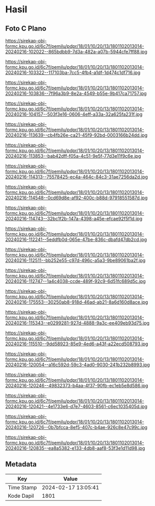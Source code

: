 # Hasil

## Foto C Plano

https://sirekap-obj-formc.kpu.go.id/6c7f/pemilu/pdpr/18/01/10/20/13/1801102013014-20240216-102022--865bdbb9-7d3a-482a-a07b-5944cfe7ff88.jpg

https://sirekap-obj-formc.kpu.go.id/6c7f/pemilu/pdpr/18/01/10/20/13/1801102013014-20240216-103322--117103ba-7cc5-4fb4-a1df-1d474c1df716.jpg

https://sirekap-obj-formc.kpu.go.id/6c7f/pemilu/pdpr/18/01/10/20/13/1801102013014-20240216-103836--7f96a3b9-8e2a-4549-b55e-9b417ca71757.jpg

https://sirekap-obj-formc.kpu.go.id/6c7f/pemilu/pdpr/18/01/10/20/13/1801102013014-20240216-104157--503f3e16-0606-4eff-a33a-32a625fa231f.jpg

https://sirekap-obj-formc.kpu.go.id/6c7f/pemilu/pdpr/18/01/10/20/13/1801102013014-20240216-113639--cb4fb26e-ca21-45f9-92bd-0003166b24dd.jpg

https://sirekap-obj-formc.kpu.go.id/6c7f/pemilu/pdpr/18/01/10/20/13/1801102013014-20240216-113853--bab42dff-f05a-4c51-9e5f-77d3e11f9c6e.jpg

https://sirekap-obj-formc.kpu.go.id/6c7f/pemilu/pdpr/18/01/10/20/13/1801102013014-20240216-114313--75578425-ec4a-464c-84c3-31ae7256da2d.jpg

https://sirekap-obj-formc.kpu.go.id/6c7f/pemilu/pdpr/18/01/10/20/13/1801102013014-20240216-114548--0cd69d8e-af92-400c-b88d-97918551587d.jpg

https://sirekap-obj-formc.kpu.go.id/6c7f/pemilu/pdpr/18/01/10/20/13/1801102013014-20240216-114743--32bc1f2b-147a-4398-a45e-efcae92f5f1d.jpg

https://sirekap-obj-formc.kpu.go.id/6c7f/pemilu/pdpr/18/01/10/20/13/1801102013014-20240216-112241--5eddfb0d-065e-47be-836c-dbafd47db2cd.jpg

https://sirekap-obj-formc.kpu.go.id/6c7f/pemilu/pdpr/18/01/10/20/13/1801102013014-20240216-112511--bb252e55-c97d-496c-a5a3-9be89061ba2f.jpg

https://sirekap-obj-formc.kpu.go.id/6c7f/pemilu/pdpr/18/01/10/20/13/1801102013014-20240216-112747--1a4c4038-ccde-489f-92c9-6d51fc689d5c.jpg

https://sirekap-obj-formc.kpu.go.id/6c7f/pemilu/pdpr/18/01/10/20/13/1801102013014-20240216-175553--30250ab8-918d-46ad-ab21-8a6d160d8ace.jpg

https://sirekap-obj-formc.kpu.go.id/6c7f/pemilu/pdpr/18/01/10/20/13/1801102013014-20240216-115343--e0299281-927d-4888-9a3c-ee409eb93d75.jpg

https://sirekap-obj-formc.kpu.go.id/6c7f/pemilu/pdpr/18/01/10/20/13/1801102013014-20240216-115510--9dd58923-85e9-4ed6-a43f-a22ecd508793.jpg

https://sirekap-obj-formc.kpu.go.id/6c7f/pemilu/pdpr/18/01/10/20/13/1801102013014-20240216-120054--a16c592d-59c3-4ad0-9030-241b232b8993.jpg

https://sirekap-obj-formc.kpu.go.id/6c7f/pemilu/pdpr/18/01/10/20/13/1801102013014-20240216-120246--49832373-b4aa-4f37-90fb-ec1eb5e8d586.jpg

https://sirekap-obj-formc.kpu.go.id/6c7f/pemilu/pdpr/18/01/10/20/13/1801102013014-20240216-120421--4e1733e6-d7e7-4603-8561-c6ec1035405d.jpg

https://sirekap-obj-formc.kpu.go.id/6c7f/pemilu/pdpr/18/01/10/20/13/1801102013014-20240216-120726--0b7bfcca-8ef5-407c-b4ae-926c8e47c99c.jpg

https://sirekap-obj-formc.kpu.go.id/6c7f/pemilu/pdpr/18/01/10/20/13/1801102013014-20240216-120835--ea8a5382-e133-4db8-aaf8-53f3e1d11d98.jpg


## Metadata

| Key        | Value               |
| ---------- | ------------------- |
| Time Stamp | 2024-02-17 13:05:41 |
| Kode Dapil | 1801                |



